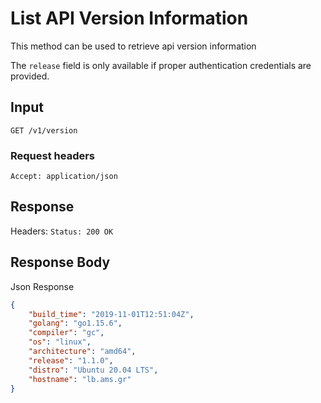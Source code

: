 # List API Version Information

This method can be used to retrieve api version information

The `release` field is only available if proper authentication credentials are provided.
## Input

```
GET /v1/version
```

### Request headers

```
Accept: application/json
```

## Response

Headers: `Status: 200 OK`

## Response Body

Json Response

```json
{
    "build_time": "2019-11-01T12:51:04Z",
    "golang": "go1.15.6",
    "compiler": "gc",
    "os": "linux",
    "architecture": "amd64",
    "release": "1.1.0",
    "distro": "Ubuntu 20.04 LTS",
    "hostname": "lb.ams.gr"
}
```
